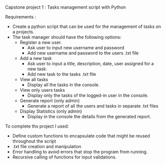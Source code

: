 Capstone project 1 : Tasks management script with Python

Requirements :
- Create a python script that can be used for the management of tasks on a projects.
- The task manager should have the following options:
  - Register a new user.
    - Ask user to input new username and password
    - Add new username and password to the users .txt file
  - Add a new task
    - Ask user to input a title, description, date, user assigned for a new task.
    - Add new task to the tasks .txt file
  - View all tasks
    - Display all the tasks in the console.
  - View only users tasks
    - Display only the tasks  of the logged-in user in the console.
  - Generate report (only admin)
    - Generate a report of all the users and tasks in  separate .txt files
  - Display Statistics (only admin)
    - Display in the console the  details from the generated report.
  
To complete ths project I used:
- Define custom functions to encapsulate code that might be reused throughout the script
- .txt file creation and manipulation
- Error handling to avoid errors that stop the program from running.
- Recursive calling of functions for input validations.